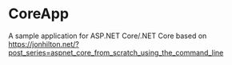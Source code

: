 # CoreApp
A sample application for ASP.NET Core/.NET Core based on https://jonhilton.net/?post_series=aspnet_core_from_scratch_using_the_command_line
